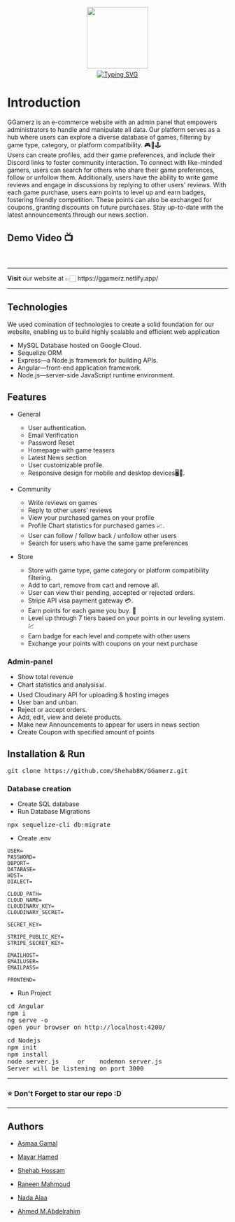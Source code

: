 <div align="center" style="margin-top:6%;margin-bottom:6%;">
 <img style = "width:140px; height:140px;margin-bottom:5px;" src="https://i.imgur.com/ipVb55a.png" ></br>
 <a href="https://git.io/typing-svg">
  <img src="https://readme-typing-svg.demolab.com?font=Nova+Square&size=40&pause=1000&color=F20055&center=true&vCenter=true&width=435&lines=GGamerz" alt="Typing SVG" />
 </a>
</div>

# Introduction
GGamerz is an e-commerce website with an admin panel that empowers administrators to handle and manipulate all data. Our platform serves as a hub where users can explore a diverse database of games, filtering by game type, category, or platform compatibility. 🎮🎯🕹 <br/>
Users can create profiles, add their game preferences, and include their Discord links to foster community interaction. To connect with like-minded gamers, users can search for others who share their game preferences, follow or unfollow them. Additionally, users have the ability to write game reviews and engage in discussions by replying to other users' reviews. With each game purchase, users earn points to level up and earn badges, fostering friendly competition. These points can also be exchanged for coupons, granting discounts on future purchases. Stay up-to-date with the latest announcements through our news section.

## Demo Video :tv: 
<!-- [![Website Demo Video](https://img.youtube.com/vi/o9uaP1QoSwI/0.jpg)](https://www.youtube.com/watch?v=o9uaP1QoSwI) --> 
</br>
<hr>
<b>Visit</b> our website at 👉🏻 https://ggamerz.netlify.app/ 
<hr>

## Technologies
We used comination of technologies to create a solid foundation for our website, enabling us to build highly scalable and efficient web application

- MySQL Database hosted on Google Cloud.
- Sequelize ORM
- Express—a Node.js framework for building APIs.
- Angular—front-end application framework.
- Node.js—server-side JavaScript runtime environment.

## Features
- General
  - User authentication.
  - Email Verification
  - Password Reset
  - Homepage with game teasers
  - Latest News section
  - User customizable profile.
  - Responsive design for mobile and desktop devices🖥️📱.
    
- Community
  - Write reviews on games
  - Reply to other users' reviews
  - View your purchased games on your profile
  - Profile Chart statistics for purchased games 📈.
  - User can follow / follow back / unfollow other users
  - Search for users who have the same game preferences
    
- Store
  - Store with game type, game category or platform compatibility filtering.
  - Add to cart, remove from cart and remove all.
  - User can view their pending, accepted or rejected orders.
  - Stripe API visa payment gateway 💳.
  - Earn points for each game you buy. 🌟
  - Level up through 7 tiers based on your points in our leveling system. 💹
  - Earn badge for each level and compete with other users
  - Exchange your points with coupons on your next purchase


### Admin-panel
- Show total revenue
- Chart statistics and analysis📊.
- Used Cloudinary API for uploading & hosting images
- User ban and unban.
- Reject or accept orders.
- Add, edit, view and delete products.
- Make new Announcements to appear for users in news section
- Create Coupon with specified amount of points

## Installation & Run
<pre>
git clone https://github.com/Shehab8K/GGamerz.git
</pre>

### Database creation
- Create SQL database
- Run Database Migrations
<pre>npx sequelize-cli db:migrate</pre> 
- Create .env

```
USER=
PASSWORD=
DBPORT=
DATABASE=
HOST=
DIALECT=

CLOUD_PATH=
CLOUD_NAME=
CLOUDINARY_KEY=
CLOUDINARY_SECRET=

SECRET_KEY=

STRIPE_PUBLIC_KEY=
STRIPE_SECRET_KEY=

EMAILHOST=
EMAILUSER=
EMAILPASS=

FRONTEND=
```
- Run Project
<pre>
cd Angular
npm i
ng serve -o
open your browser on http://localhost:4200/
</pre>

<pre>
cd Nodejs
npm init
npm install
node server.js     or    nodemon server.js
Server will be listening on port 3000
</pre>
<hr>
<h3>⭐ Don't Forget to star our repo :D</h3>
<hr>

## Authors

- [Asmaa Gamal](https://github.com/asmaagamal871)

- [Mayar Hamed](https://github.com/MayarHamed/)

- [Shehab Hossam](https://github.com/Shehab8K)

- [Raneen Mahmoud](https://github.com/raneenmahmoud)

- [Nada Alaa](https://github.com/NadaAlaaEldeen)

- [Ahmed M.Abdelrahim](https://github.com/ahmedabdelrahim123)
